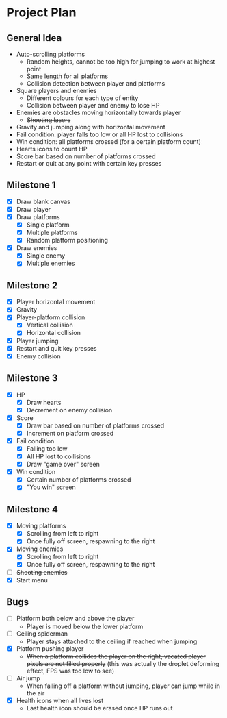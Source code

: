 # Project Plan

## General Idea

- Auto-scrolling platforms
  - Random heights, cannot be too high for jumping to work at highest point
  - Same length for all platforms
  - Collision detection between player and platforms
- Square players and enemies
  - Different colours for each type of entity
  - Collision between player and enemy to lose HP
- Enemies are obstacles moving horizontally towards player
  - ~~Shooting lasers~~
- Gravity and jumping along with horizontal movement
- Fail condition: player falls too low or all HP lost to collisions
- Win condition: all platforms crossed (for a certain platform count)
- Hearts icons to count HP
- Score bar based on number of platforms crossed
- Restart or quit at any point with certain key presses

## Milestone 1

- [x] Draw blank canvas
- [x] Draw player
- [x] Draw platforms
  - [x] Single platform
  - [x] Multiple platforms
  - [x] Random platform positioning
- [x] Draw enemies
  - [x] Single enemy
  - [x] Multiple enemies

## Milestone 2

- [x] Player horizontal movement
- [x] Gravity
- [x] Player-platform collision
  - [x] Vertical collision
  - [x] Horizontal collision
- [x] Player jumping
- [x] Restart and quit key presses
- [x] Enemy collision

## Milestone 3

- [x] HP
  - [x] Draw hearts
  - [x] Decrement on enemy collision
- [x] Score
  - [x] Draw bar based on number of platforms crossed
  - [x] Increment on platform crossed
- [x] Fail condition
  - [x] Falling too low
  - [x] All HP lost to collisions
  - [x] Draw "game over" screen
- [x] Win condition
  - [x] Certain number of platforms crossed
  - [x] "You win" screen

## Milestone 4

- [x] Moving platforms
  - [x] Scrolling from left to right
  - [x] Once fully off screen, respawning to the right
- [x] Moving enemies
  - [x] Scrolling from left to right
  - [x] Once fully off screen, respawning to the right
- [ ] ~~Shooting enemies~~
- [x] Start menu

## Bugs

- [ ] Platform both below and above the player
    - Player is moved below the lower platform
- [ ] Ceiling spiderman
  - Player stays attached to the ceiling if reached when jumping
- [x] Platform pushing player
  - ~~When a platform collides the player on the right, vacated player pixels are not filled properly~~ (this was actually the droplet deforming effect, FPS was too low to see)
- [ ] Air jump
  - When falling off a platform without jumping, player can jump while in the air
- [x] Health icons when all lives lost
  - Last health icon should be erased once HP runs out

